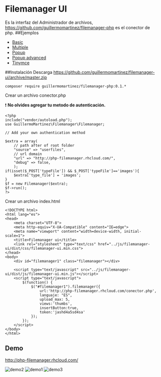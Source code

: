 # Filemanager UI
Es la interfaz del Administrador de archivos, https://github.com/guillermomartinez/filemanager-php es el conector de php.
##Ejemplos
* [Basic](http://php-filemanager.rhcloud.com/examples/basic.html)
* [Multiple](http://php-filemanager.rhcloud.com/examples/basic.html)
* [Popup](http://php-filemanager.rhcloud.com/examples/popup.html)
* [Popup advanced](http://php-filemanager.rhcloud.com/examples/popup_advanced.html)
* [Tinymce](http://php-filemanager.rhcloud.com/examples/tinymce.html)


##Instalación
Descarga https://github.com/guillermomartinez/filemanager-ui/archive/master.zip
```
composer require guillermomartinez/filemanager-php:0.1.*
```

Crear un archivo conector.php

:exclamation: **No olvides agregar tu metodo de autenticación.**
```
<?php
include("vendor/autoload.php");
use GuillermoMartinez\Filemanager\Filemanager;

// Add your own authentication method

$extra = array(
	// path after of root folder
	"source" => "userfiles",
	// url domain
	"url" => "http://php-filemanager.rhcloud.com/",
	"debug" => false,
	);
if(isset($_POST['typeFile']) && $_POST['typeFile']=='images'){
	$extra['type_file'] = 'images';
}
$f = new Filemanager($extra);
$f->run();
?>
```

Crear un archivo index.html
```
<!DOCTYPE html>
<html lang="es">
<head>
	<meta charset="UTF-8">
	<meta http-equiv="X-UA-Compatible" content="IE=edge">
	<meta name="viewport" content="width=device-width, initial-scale=1">
	<title>Filemanager ui</title>
	<link rel="stylesheet" type="text/css" href="../js/filemanager-ui/dist/css/filemanager-ui.min.css">
</head>
<body>
	<div id="filemanager1" class="filemanager"></div>	
	
	<script type="text/javascript" src="../js/filemanager-ui/dist/js/filemanager-ui.min.js"></script>	
	<script type="text/javascript">
		$(function() {
			$("#filemanager1").filemanager({
				url:'http://php-filemanager.rhcloud.com/conector.php',
				languaje: "ES",
				upload_max: 5,
				views:'thumbs',
				insertButton:true,
				token:'jashd4a5sd4sa'
			});
		});
	</script>
</body>
</html>
```

## Demo
http://php-filemanager.rhcloud.com/

![demo2](https://cloud.githubusercontent.com/assets/5642429/8630887/aec46114-2731-11e5-9a7b-907127d77891.jpg)
![demo1](https://cloud.githubusercontent.com/assets/5642429/8630885/ae7e7122-2731-11e5-88bb-b8fd2f5ae9a5.jpg)
![demo3](https://cloud.githubusercontent.com/assets/5642429/8630886/aeaa1b7e-2731-11e5-9097-cafeefba1aea.jpg)
